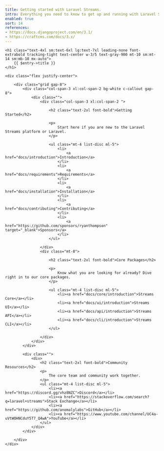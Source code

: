 ```yaml
---
title: Getting started with Laravel Streams.
intro: Everything you need to know to get up and running with Laravel Streams.
enabled: true
sort: 14
references:
- https://docs.djangoproject.com/en/3.1/
- https://craftcms.com/docs/3.x/
---
```



<div class="mx-auto px-4">

    <h1 class="text-4xl sm:text-6xl lg:text-7xl leading-none font-extrabold tracking-tight text-center w-3/5 text-gray-900 mt-10 sm:mt-14 sm:mb-10 mx-auto">
        {{ $entry->title }}
    </h1>

    <div class="flex justify-center">

        <div class="grid gap-8">
            <div class="col-span-3 xl:col-span-2 bg-white c-callout gap-8">
                <div class="">
                    <div class="col-span-3 xl:col-span-2 ">

                        <h2 class="text-2xl font-bold">Getting Started</h2>

                        <p>
                            Start here if you are new to the Laravel Streams platform or Laravel.
                        </p>

                        <ul class="mt-4 list-disc ml-5">
                            <li>
                                <a href="docs/introduction">Introduction</a>
                            </li>
                            <li>
                                <a href="docs/requirements">Requirements</a>
                            </li>
                            <li>
                                <a href="docs/installation">Installation</a>
                            </li>
                            <li>
                                <a href="docs/contributing">Contributing</a>
                            </li>
                            <li>
                                <a href="https://github.com/sponsors/ryanthompson" target="_blank">Sponsors</a>
                            </li>
                        </ul>

                    </div>
                    <div class="mt-8">
                        
                        <h2 class="text-2xl font-bold">Core Packages</h2>

                        <p>
                            Know what you are looking for already? Dive right in to our core packages.
                        </p>

                        <ul class="mt-4 list-disc ml-5">
                            <li><a href="docs/core/introduction">Streams Core</a></li>
                            <li><a href="docs/ui/introduction">Streams UI</a></li>
                            <li><a href="docs/api/introduction">Streams API</a></li>
                            <li><a href="docs/cli/introduction">Streams CLI</a></li>
                        </ul>

                    </div>
                </div>
            </div>

            <div class="">
                <div>
                    <h2 class="text-2xl font-bold">Community Resources</h2>
                    <p>
                        The core team and community work together.
                    </p>
                    <ul class="mt-4 list-disc ml-5">
                        <li><a href="https://discord.gg/vhz8NZC">Discord</a></li>
                        <li><a href="https://stackoverflow.com/search?q=laravel+streams">Stack Exchange</a></li>
                        <li><a href="https://github.com/anomalylabs">GitHub</a></li>
                        <li><a href="https://www.youtube.com/channel/UC4a-uVtWOHNCduY5T7_Q4wA">YouTube</a></li>
                    </ul>
                </div>
            </div>

        </div>
    </div>
</div>
